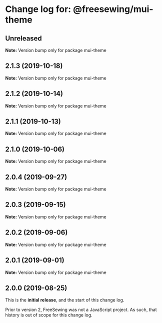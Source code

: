 # Change log for: @freesewing/mui-theme


## Unreleased

**Note:** Version bump only for package mui-theme


## 2.1.3 (2019-10-18)

**Note:** Version bump only for package mui-theme


## 2.1.2 (2019-10-14)

**Note:** Version bump only for package mui-theme


## 2.1.1 (2019-10-13)

**Note:** Version bump only for package mui-theme


## 2.1.0 (2019-10-06)

**Note:** Version bump only for package mui-theme


## 2.0.4 (2019-09-27)

**Note:** Version bump only for package mui-theme


## 2.0.3 (2019-09-15)

**Note:** Version bump only for package mui-theme


## 2.0.2 (2019-09-06)

**Note:** Version bump only for package mui-theme


## 2.0.1 (2019-09-01)

**Note:** Version bump only for package mui-theme




## 2.0.0 (2019-08-25)

This is the **initial release**, and the start of this change log.

Prior to version 2, FreeSewing was not a JavaScript project.
As such, that history is out of scope for this change log.
